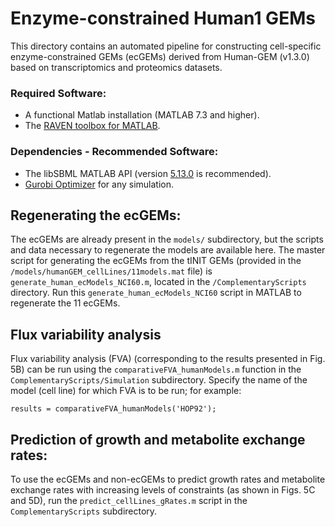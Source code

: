 # Enzyme-constrained Human1 GEMs
This directory contains an automated pipeline for constructing cell-specific enzyme-constrained GEMs (ecGEMs) derived from Human-GEM (v1.3.0) based on transcriptomics and proteomics datasets.

### Required Software:
* A functional Matlab installation (MATLAB 7.3 and higher).
* The [RAVEN toolbox for MATLAB](https://github.com/SysBioChalmers/RAVEN).

### Dependencies - Recommended Software:
* The libSBML MATLAB API (version [5.13.0](https://sourceforge.net/projects/sbml/files/libsbml/5.13.0/stable/MATLAB%20interface/) is recommended).
* [Gurobi Optimizer](http://www.gurobi.com/registration/download-reg) for any simulation.

## Regenerating the ecGEMs:
The ecGEMs are already present in the `models/` subdirectory, but the scripts and data necessary to regenerate the models are available here. The master script for generating the ecGEMs from the tINIT GEMs (provided in the `/models/humanGEM_cellLines/11models.mat` file) is `generate_human_ecModels_NCI60.m`, located in the `/ComplementaryScripts` directory. Run this `generate_human_ecModels_NCI60` script in MATLAB to regenerate the 11 ecGEMs.

## Flux variability analysis
Flux variability analysis (FVA) (corresponding to the results presented in Fig. 5B) can be run using the `comparativeFVA_humanModels.m` function in the `ComplementaryScripts/Simulation` subdirectory. Specify the name of the model (cell line) for which FVA is to be run; for example:

`results = comparativeFVA_humanModels('HOP92');`

## Prediction of growth and metabolite exchange rates:
To use the ecGEMs and non-ecGEMs to predict growth rates and metabolite exchange rates with increasing levels of constraints (as shown in Figs. 5C and 5D), run the `predict_cellLines_gRates.m` script in the `ComplementaryScripts` subdirectory.


